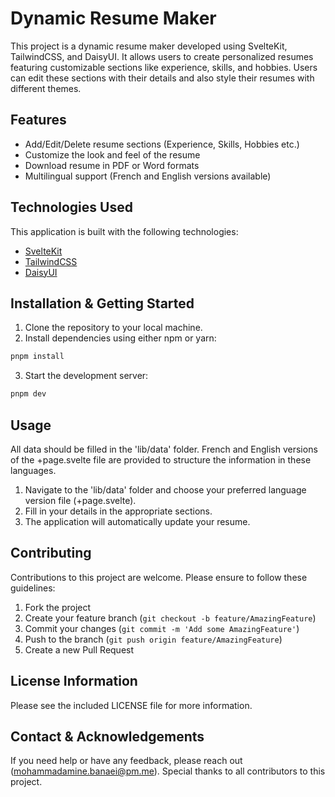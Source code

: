 # Dynamic Resume Maker

This project is a dynamic resume maker developed using SvelteKit, TailwindCSS, and DaisyUI. It allows users to create personalized resumes featuring customizable sections like experience, skills, and hobbies. Users can edit these sections with their details and also style their resumes with different themes.

## Features

- Add/Edit/Delete resume sections (Experience, Skills, Hobbies etc.)
- Customize the look and feel of the resume
- Download resume in PDF or Word formats
- Multilingual support (French and English versions available)

## Technologies Used

This application is built with the following technologies:

- [SvelteKit](https://kit.svelte.dev/)
- [TailwindCSS](https://tailwindcss.com/)
- [DaisyUI](https://daisyui.com/)

## Installation & Getting Started

1. Clone the repository to your local machine.
2. Install dependencies using either npm or yarn:

```bash
pnpm install
```

3. Start the development server:

```bash
pnpm dev
```

## Usage

All data should be filled in the 'lib/data' folder. French and English versions of the +page.svelte file are provided to structure the information in these languages.

1. Navigate to the 'lib/data' folder and choose your preferred language version file (+page.svelte). 
2. Fill in your details in the appropriate sections.
3. The application will automatically update your resume.

## Contributing

Contributions to this project are welcome. Please ensure to follow these guidelines:

1. Fork the project
2. Create your feature branch (`git checkout -b feature/AmazingFeature`)
3. Commit your changes (`git commit -m 'Add some AmazingFeature'`)
4. Push to the branch (`git push origin feature/AmazingFeature`)
5. Create a new Pull Request

## License Information

Please see the included LICENSE file for more information.

## Contact & Acknowledgements

If you need help or have any feedback, please reach out ([mohammadamine.banaei@pm.me](mailto:mohammadamine.banaei@pm.me)).
Special thanks to all contributors to this project.
